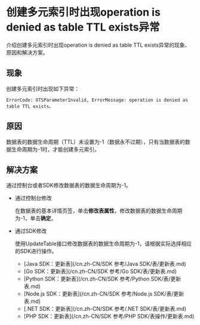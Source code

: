# 创建多元索引时出现operation is denied as table TTL exists异常

介绍创建多元索引时出现operation is denied as table TTL exists异常的现象、原因和解决方案。

## 现象

创建多元索引时出现如下异常：

```
ErrorCode: OTSParameterInvalid, ErrorMessage: operation is denied as table TTL exists。
```

## 原因

数据表的数据生命周期（TTL）未设置为-1（数据永不过期），只有当数据表的数据生命周期为-1时，才能创建多元索引。

## 解决方案

通过控制台或者SDK修改数据表的数据生命周期为-1。

-   通过控制台修改

    在数据表的基本详情页签，单击**修改表属性**，修改数据表的数据生命周期为-1，单击**确定**。

-   通过SDK修改

    使用UpdateTable接口修改数据表的数据生命周期为-1，请根据实际选择相应的SDK进行操作。

    -   [Java SDK：更新表](/cn.zh-CN/SDK 参考/Java SDK/表/更新表.md)
    -   [Go SDK：更新表](/cn.zh-CN/SDK 参考/Go SDK/表/更新表.md)
    -   [Python SDK：更新表](/cn.zh-CN/SDK 参考/Python SDK/表/更新表.md)
    -   [Node.js SDK：更新表](/cn.zh-CN/SDK 参考/Node.js SDK/表/更新表.md)
    -   [.NET SDK：更新表](/cn.zh-CN/SDK 参考/.NET SDK/表/更新表.md)
    -   [PHP SDK：更新表](/cn.zh-CN/SDK 参考/PHP SDK/表操作/更新表.md)

